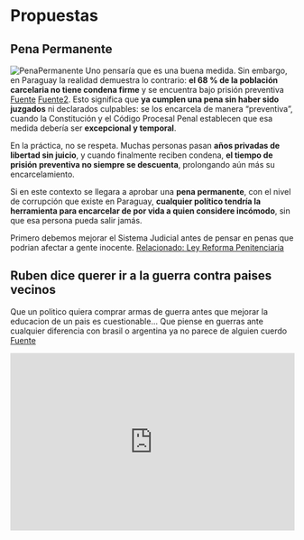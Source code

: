 <!-- participant: weskerty -->

# Propuestas
## Pena Permanente
![PenaPermanente](https://i.ibb.co/Qvy8mcxn/image.png)
Uno pensaría que es una buena medida. Sin embargo, en Paraguay la realidad demuestra lo contrario: **el 68 % de la población carcelaria no tiene condena firme** y se encuentra bajo prisión preventiva [Fuente](https://revistaplus.com.py/2023/01/02/un-6802-de-la-poblacion-carcelaria-paraguaya-esta-bajo-prision-preventiva/) [Fuente2](https://www.infobae.com/america/agencias/2024/12/17/un-57-de-la-poblacion-carcelaria-en-paraguay-esta-bajo-prision-preventiva-segun-informe/).
Esto significa que **ya cumplen una pena sin haber sido juzgados** ni declarados culpables: se los encarcela de manera “preventiva”, cuando la Constitución y el Código Procesal Penal establecen que esa medida debería ser **excepcional y temporal**.

En la práctica, no se respeta. Muchas personas pasan **años privadas de libertad sin juicio**, y cuando finalmente reciben condena, **el tiempo de prisión preventiva no siempre se descuenta**, prolongando aún más su encarcelamiento.

Si en este contexto se llegara a aprobar una **pena permanente**, con el nivel de corrupción que existe en Paraguay, **cualquier político tendría la herramienta para encarcelar de por vida a quien considere incómodo**, sin que esa persona pueda salir jamás.

Primero debemos mejorar el Sistema Judicial antes de pensar en penas que podrian afectar a gente inocente. 
[Relacionado: Ley Reforma Penitenciaria](web\Dinamico\Propuestas\ReformaPenitenciaria.md)

## Ruben dice querer ir a la guerra contra paises vecinos
Que un politico quiera comprar armas de guerra antes que mejorar la educacion de un pais es cuestionable...
Que piense en guerras ante cualquier diferencia con brasil o argentina ya no parece de alguien cuerdo [Fuente](https://www.abc.com.py/politica/2023/09/21/conflicto-por-hidrovia-y-yacyreta-diputado-ruben-rubin-quiere-ir-a-la-guerra-con-argentina/)
<iframe width="100%" height="315" src="https://www.youtube.com/embed/Ya1jdtx7b-s?si=JM8LInzM41MPSEox&amp;controls=0" title="YouTube video player" frameborder="0" allow="accelerometer; autoplay; clipboard-write; encrypted-media; gyroscope; picture-in-picture; web-share" referrerpolicy="strict-origin-when-cross-origin" allowfullscreen></iframe>

<div class="mariposas-section">
    <div class="butterfly"></div>
    <div class="butterfly"></div>
    <div class="butterfly"></div>
    <div id="typed-strings" style="display: none;">
        <p>Los cementerios están llenos de jóvenes que murieron por órdenes de políticos.</p>
        <p>La guerra es una masacre de hombres que no se conocen para beneficio de hombres que sí se conocen, pero que no se matan.</p>
        <p>El político ordena la guerra desde un palacio; el pueblo la paga desde una trinchera.</p>
        <p>Los discursos los hacen los políticos, los ataúdes los cargan los pobres</p>
        <p>Ningún senador ha caído en el frente; los que caen son siempre los que no votaron la guerra</p>
    </div>
    <span id="typed"></span>
</div>


























<!-- Frases -->
<script src="https://unpkg.com/typed.js@2.1.0/dist/typed.umd.js"></script>
<script>
function initTypedQuotes() {
    if (typeof Typed !== 'undefined') {
        new Typed('#typed', {
            stringsElement: '#typed-strings',
            typeSpeed: 50,
            backSpeed: 20,
            backDelay: 5000,
            startDelay: 300,
            loop: true,
            showCursor: true,
            cursorChar: '❤'
        });
    } else {
        setTimeout(initTypedQuotes, 100);
    }
}
initTypedQuotes();
</script>